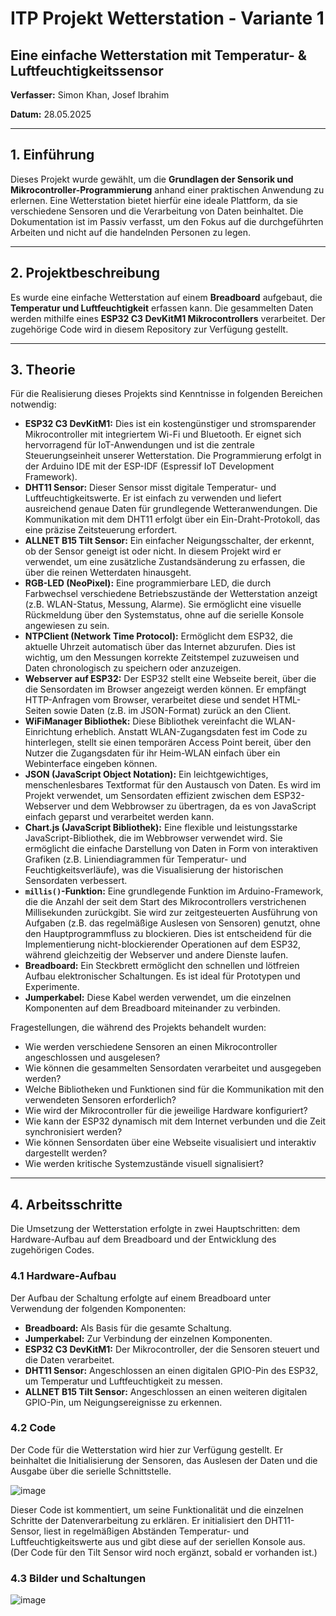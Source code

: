 # ITP Projekt Wetterstation - Variante 1

## Eine einfache Wetterstation mit Temperatur- & Luftfeuchtigkeitssensor

**Verfasser:** Simon Khan, Josef Ibrahim

**Datum:** 28.05.2025

---

## 1. Einführung

Dieses Projekt wurde gewählt, um die **Grundlagen der Sensorik und Mikrocontroller-Programmierung** anhand einer praktischen Anwendung zu erlernen. Eine Wetterstation bietet hierfür eine ideale Plattform, da sie verschiedene Sensoren und die Verarbeitung von Daten beinhaltet. Die Dokumentation ist im Passiv verfasst, um den Fokus auf die durchgeführten Arbeiten und nicht auf die handelnden Personen zu legen.

---

## 2. Projektbeschreibung

Es wurde eine einfache Wetterstation auf einem **Breadboard** aufgebaut, die **Temperatur und Luftfeuchtigkeit** erfassen kann. Die gesammelten Daten werden mithilfe eines **ESP32 C3 DevKitM1 Mikrocontrollers** verarbeitet. Der zugehörige Code wird in diesem Repository zur Verfügung gestellt.

---

## 3. Theorie

Für die Realisierung dieses Projekts sind Kenntnisse in folgenden Bereichen notwendig:

* **ESP32 C3 DevKitM1:** Dies ist ein kostengünstiger und stromsparender Mikrocontroller mit integriertem Wi-Fi und Bluetooth. Er eignet sich hervorragend für IoT-Anwendungen und ist die zentrale Steuerungseinheit unserer Wetterstation. Die Programmierung erfolgt in der Arduino IDE mit der ESP-IDF (Espressif IoT Development Framework).
* **DHT11 Sensor:** Dieser Sensor misst digitale Temperatur- und Luftfeuchtigkeitswerte. Er ist einfach zu verwenden und liefert ausreichend genaue Daten für grundlegende Wetteranwendungen. Die Kommunikation mit dem DHT11 erfolgt über ein Ein-Draht-Protokoll, das eine präzise Zeitsteuerung erfordert.
* **ALLNET B15 Tilt Sensor:** Ein einfacher Neigungsschalter, der erkennt, ob der Sensor geneigt ist oder nicht. In diesem Projekt wird er verwendet, um eine zusätzliche Zustandsänderung zu erfassen, die über die reinen Wetterdaten hinausgeht.
* **RGB-LED (NeoPixel):** Eine programmierbare LED, die durch Farbwechsel verschiedene Betriebszustände der Wetterstation anzeigt (z.B. WLAN-Status, Messung, Alarme). Sie ermöglicht eine visuelle Rückmeldung über den Systemstatus, ohne auf die serielle Konsole angewiesen zu sein.
* **NTPClient (Network Time Protocol):** Ermöglicht dem ESP32, die aktuelle Uhrzeit automatisch über das Internet abzurufen. Dies ist wichtig, um den Messungen korrekte Zeitstempel zuzuweisen und Daten chronologisch zu speichern oder anzuzeigen.
* **Webserver auf ESP32:** Der ESP32 stellt eine Webseite bereit, über die die Sensordaten im Browser angezeigt werden können. Er empfängt HTTP-Anfragen vom Browser, verarbeitet diese und sendet HTML-Seiten sowie Daten (z.B. im JSON-Format) zurück an den Client.
* **WiFiManager Bibliothek:** Diese Bibliothek vereinfacht die WLAN-Einrichtung erheblich. Anstatt WLAN-Zugangsdaten fest im Code zu hinterlegen, stellt sie einen temporären Access Point bereit, über den Nutzer die Zugangsdaten für ihr Heim-WLAN einfach über ein Webinterface eingeben können.
* **JSON (JavaScript Object Notation):** Ein leichtgewichtiges, menschenlesbares Textformat für den Austausch von Daten. Es wird im Projekt verwendet, um Sensordaten effizient zwischen dem ESP32-Webserver und dem Webbrowser zu übertragen, da es von JavaScript einfach geparst und verarbeitet werden kann.
* **Chart.js (JavaScript Bibliothek):** Eine flexible und leistungsstarke JavaScript-Bibliothek, die im Webbrowser verwendet wird. Sie ermöglicht die einfache Darstellung von Daten in Form von interaktiven Grafiken (z.B. Liniendiagrammen für Temperatur- und Feuchtigkeitsverläufe), was die Visualisierung der historischen Sensordaten verbessert.
* **`millis()`-Funktion:** Eine grundlegende Funktion im Arduino-Framework, die die Anzahl der seit dem Start des Mikrocontrollers verstrichenen Millisekunden zurückgibt. Sie wird zur zeitgesteuerten Ausführung von Aufgaben (z.B. das regelmäßige Auslesen von Sensoren) genutzt, ohne den Hauptprogrammfluss zu blockieren. Dies ist entscheidend für die Implementierung nicht-blockierender Operationen auf dem ESP32, während gleichzeitig der Webserver und andere Dienste laufen.
* **Breadboard:** Ein Steckbrett ermöglicht den schnellen und lötfreien Aufbau elektronischer Schaltungen. Es ist ideal für Prototypen und Experimente.
* **Jumperkabel:** Diese Kabel werden verwendet, um die einzelnen Komponenten auf dem Breadboard miteinander zu verbinden.

Fragestellungen, die während des Projekts behandelt wurden:
* Wie werden verschiedene Sensoren an einen Mikrocontroller angeschlossen und ausgelesen?
* Wie können die gesammelten Sensordaten verarbeitet und ausgegeben werden?
* Welche Bibliotheken und Funktionen sind für die Kommunikation mit den verwendeten Sensoren erforderlich?
* Wie wird der Mikrocontroller für die jeweilige Hardware konfiguriert?
* Wie kann der ESP32 dynamisch mit dem Internet verbunden und die Zeit synchronisiert werden?
* Wie können Sensordaten über eine Webseite visualisiert und interaktiv dargestellt werden?
* Wie werden kritische Systemzustände visuell signalisiert?

---

## 4. Arbeitsschritte

Die Umsetzung der Wetterstation erfolgte in zwei Hauptschritten: dem Hardware-Aufbau auf dem Breadboard und der Entwicklung des zugehörigen Codes.

### 4.1 Hardware-Aufbau

Der Aufbau der Schaltung erfolgte auf einem Breadboard unter Verwendung der folgenden Komponenten:

* **Breadboard:** Als Basis für die gesamte Schaltung.
* **Jumperkabel:** Zur Verbindung der einzelnen Komponenten.
* **ESP32 C3 DevKitM1:** Der Mikrocontroller, der die Sensoren steuert und die Daten verarbeitet.
* **DHT11 Sensor:** Angeschlossen an einen digitalen GPIO-Pin des ESP32, um Temperatur und Luftfeuchtigkeit zu messen.
* **ALLNET B15 Tilt Sensor:** Angeschlossen an einen weiteren digitalen GPIO-Pin, um Neigungsereignisse zu erkennen.

### 4.2 Code

Der Code für die Wetterstation wird hier zur Verfügung gestellt. Er beinhaltet die Initialisierung der Sensoren, das Auslesen der Daten und die Ausgabe über die serielle Schnittstelle.

![image](https://github.com/user-attachments/assets/32523bee-99ec-4c4d-9679-cdb1468639a7)

Dieser Code ist kommentiert, um seine Funktionalität und die einzelnen Schritte der Datenverarbeitung zu erklären. Er initialisiert den DHT11-Sensor, liest in regelmäßigen Abständen Temperatur- und Luftfeuchtigkeitswerte aus und gibt diese auf der seriellen Konsole aus. (Der Code für den Tilt Sensor wird noch ergänzt, sobald er vorhanden ist.)

### 4.3 Bilder und Schaltungen

![image](https://github.com/user-attachments/assets/67db4e9c-3a27-4f3e-a2b8-0500db868cb3)
